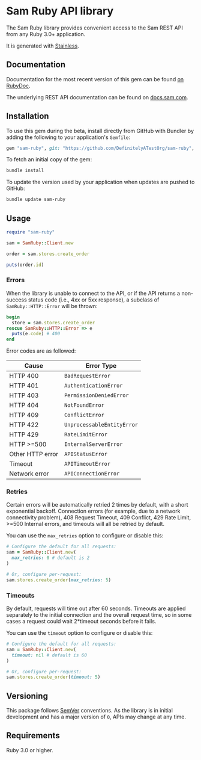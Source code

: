 # Sam Ruby API library

The Sam Ruby library provides convenient access to the Sam REST API from any Ruby 3.0+
application.

It is generated with [Stainless](https://www.stainlessapi.com/).

## Documentation

Documentation for the most recent version of this gem can be found [on RubyDoc](https://rubydoc.info/github/DefinitelyATestOrg/sam-ruby).

The underlying REST API documentation can be found on [docs.sam.com](https://docs.sam.com).

## Installation

To use this gem during the beta, install directly from GitHub with Bundler by
adding the following to your application's `Gemfile`:

```ruby
gem "sam-ruby", git: "https://github.com/DefinitelyATestOrg/sam-ruby", branch: "main"
```

To fetch an initial copy of the gem:

```sh
bundle install
```

To update the version used by your application when updates are pushed to
GitHub:

```sh
bundle update sam-ruby
```

## Usage

```ruby
require "sam-ruby"

sam = SamRuby::Client.new

order = sam.stores.create_order

puts(order.id)
```

### Errors

When the library is unable to connect to the API, or if the API returns a
non-success status code (i.e., 4xx or 5xx response), a subclass of
`SamRuby::HTTP::Error` will be thrown:

```ruby
begin
  store = sam.stores.create_order
rescue SamRuby::HTTP::Error => e
  puts(e.code) # 400
end
```

Error codes are as followed:

| Cause            | Error Type                 |
| ---------------- | -------------------------- |
| HTTP 400         | `BadRequestError`          |
| HTTP 401         | `AuthenticationError`      |
| HTTP 403         | `PermissionDeniedError`    |
| HTTP 404         | `NotFoundError`            |
| HTTP 409         | `ConflictError`            |
| HTTP 422         | `UnprocessableEntityError` |
| HTTP 429         | `RateLimitError`           |
| HTTP >=500       | `InternalServerError`      |
| Other HTTP error | `APIStatusError`           |
| Timeout          | `APITimeoutError`          |
| Network error    | `APIConnectionError`       |

### Retries

Certain errors will be automatically retried 2 times by default, with a short
exponential backoff. Connection errors (for example, due to a network
connectivity problem), 408 Request Timeout, 409 Conflict, 429 Rate Limit, >=500 Internal errors,
and timeouts will all be retried by default.

You can use the `max_retries` option to configure or disable this:

```ruby
# Configure the default for all requests:
sam = SamRuby::Client.new(
  max_retries: 0 # default is 2
)

# Or, configure per-request:
sam.stores.create_order(max_retries: 5)
```

### Timeouts

By default, requests will time out after 60 seconds.
Timeouts are applied separately to the initial connection and the overall request time,
so in some cases a request could wait 2\*timeout seconds before it fails.

You can use the `timeout` option to configure or disable this:

```ruby
# Configure the default for all requests:
sam = SamRuby::Client.new(
  timeout: nil # default is 60
)

# Or, configure per-request:
sam.stores.create_order(timeout: 5)
```

## Versioning

This package follows [SemVer](https://semver.org/spec/v2.0.0.html) conventions. As the
library is in initial development and has a major version of `0`, APIs may change
at any time.

## Requirements

Ruby 3.0 or higher.
